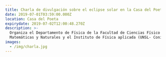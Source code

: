 ```yaml
---
title: Charla de divulgación sobre el eclipse solar en la Casa del Poeta
date: 2019-07-01T03:59:00.000Z
location: Casa del Poeta
expirydate: 2019-07-02T12:00:48.270Z
description: >-
  Organiza el Departamento de Física de la Facultad de Ciencias Físico
  Matemáticas y Naturales y el Instituto de Física aplicada (UNSL- Conicet).
images:
  - /img/charla.jpg
---
```


